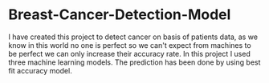 # Breast-Cancer-Detection-Model
I have created this project to detect cancer on basis of patients data, as we know in this world no one is perfect so we can't expect from machines to be perfect we can only increase their accuracy rate. In this project I used three machine learning models. The prediction has been done by using best fit accuracy model.
